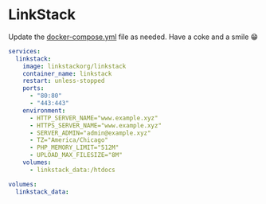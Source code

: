# LinkStack
Update the [docker-compose.yml](/docker-compose.yml) file as needed. Have a coke and a smile 😁
```yml
services:
  linkstack:
    image: linkstackorg/linkstack
    container_name: linkstack
    restart: unless-stopped
    ports:
      - "80:80"
      - "443:443"
    environment:
      - HTTP_SERVER_NAME="www.example.xyz"
      - HTTPS_SERVER_NAME="www.example.xyz"
      - SERVER_ADMIN="admin@example.xyz"
      - TZ="America/Chicago"
      - PHP_MEMORY_LIMIT="512M"
      - UPLOAD_MAX_FILESIZE="8M"
    volumes:
      - linkstack_data:/htdocs

volumes:
  linkstack_data:
```
